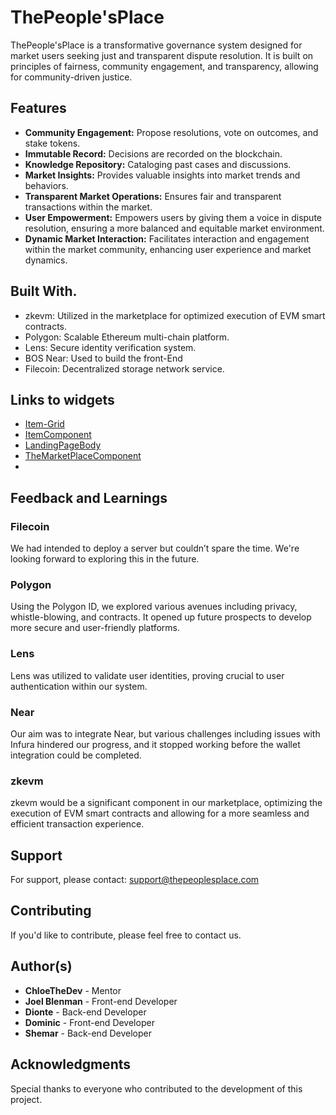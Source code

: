 
# ThePeople'sPlace

ThePeople'sPlace is a transformative governance system designed for market users seeking just and transparent dispute resolution. It is built on principles of fairness, community engagement, and transparency, allowing for community-driven justice.

## Features

- **Community Engagement:** Propose resolutions, vote on outcomes, and stake tokens.
- **Immutable Record:** Decisions are recorded on the blockchain.
- **Knowledge Repository:** Cataloging past cases and discussions.
- **Market Insights:** Provides valuable insights into market trends and behaviors.
- **Transparent Market Operations:** Ensures fair and transparent transactions within the market.
- **User Empowerment:** Empowers users by giving them a voice in dispute resolution, ensuring a more balanced and equitable market environment.
- **Dynamic Market Interaction:** Facilitates interaction and engagement within the market community, enhancing user experience and market dynamics.

## Built With.
- zkevm: Utilized in the marketplace for optimized execution of EVM smart contracts.
- Polygon: Scalable Ethereum multi-chain platform.
- Lens: Secure identity verification system.
- BOS Near: Used to build the front-End
- Filecoin: Decentralized storage network service.


## Links to widgets
- [Item-Grid]([https://styled-components.com/](https://near.social/mob.near/widget/ProfilePage?accountId=joelblenman21.near#/joelblenman21.near/widget/ItemGrid))
- [ItemComponent](https://near.social/mob.near/widget/ProfilePage?accountId=joelblenman21.near#/joelblenman21.near/widget/ItemComponent)
- [LandingPageBody](https://near.social/mob.near/widget/ProfilePage?accountId=joelblenman21.near#/joelblenman21.near/widget/LandingPageBody)
- [TheMarketPlaceComponent](https://near.social/mob.near/widget/ProfilePage?accountId=shemar268abel.near#/shemar268abel.near/widget/LandingPageBody)
- 

## Feedback and Learnings

### Filecoin
We had intended to deploy a server but couldn’t spare the time. We're looking forward to exploring this in the future.

### Polygon
Using the Polygon ID, we explored various avenues including privacy, whistle-blowing, and contracts. It opened up future prospects to develop more secure and user-friendly platforms.

### Lens
Lens was utilized to validate user identities, proving crucial to user authentication within our system.

### Near
Our aim was to integrate Near, but various challenges including issues with Infura hindered our progress, and it stopped working before the wallet integration could be completed.

### zkevm
zkevm would be a significant component in our marketplace, optimizing the execution of EVM smart contracts and allowing for a more seamless and efficient transaction experience. 

## Support
For support, please contact: support@thepeoplesplace.com

## Contributing
If you'd like to contribute, please feel free to contact us.

## Author(s)
- **ChloeTheDev** - Mentor
- **Joel Blenman** - Front-end Developer
- **Dionte** - Back-end Developer
- **Dominic** - Front-end Developer
- **Shemar** - Back-end Developer

## Acknowledgments
Special thanks to everyone who contributed to the development of this project.
